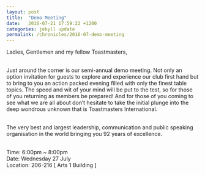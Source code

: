 ```yaml
---
layout: post
title:  "Demo Meeting"
date:   2016-07-21 17:59:22 +1200
categories: jekyll update
permalink: /chronicles/2016-07-demo-meeting
---
```

Ladies, Gentlemen and my fellow Toastmasters,<br><br>

Just around the corner is our semi-annual demo meeting. Not only an option invitation for guests to explore and experience our club first hand but to bring to you an action packed evening filled with only the finest table topics. The speed and wit of your mind will be put to the test, so for those of you returning as members be prepared! And for those of you coming to see what we are all about don’t hesitate to take the initial plunge into the deep wondrous unknown that is Toastmasters International.<br><br>

The very best and largest leadership, communication and public speaking organisation in the world bringing you 92 years of excellence.<br><br>

Time: 6:00pm ~ 8:00pm<br>
Date: Wednesday 27 July<br>
Location: 206-216 [ Arts 1 Building ]<br>
